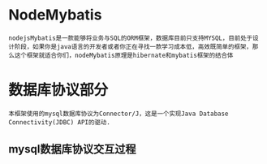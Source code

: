 # NodeMybatis
    nodejsMybatis是一款能够将业务与SQL的ORM框架，数据库目前只支持MYSQL，目前处于设计阶段，如果你是java语言的开发者或者你正在寻找一款学习成本低，高效既简单的框架，那么这个框架就适合你们，nodeMybatis原理是hibernate和mybatis框架的结合体
# 数据库协议部分
    本框架使用的mysql数据库协议为Connector/J，这是一个实现Java Database Connectivity(JDBC) API的驱动.
## mysql数据库协议交互过程
    
    
